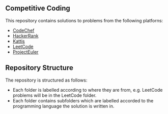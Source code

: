 ## Competitive Coding

This repository contains solutions to problems from the following platforns:
* [CodeChef](https://www.codechef.com/)
* [HackerRank](https://www.hackerrank.com/)
* [Kattis](https://www.kattis.com/)
* [LeetCode](https://leetcode.com/)
* [ProjectEuler](https://projecteuler.net/)

## Repository Structure

The repository is structured as follows:
* Each folder is labelled according to where they are from, e.g. LeetCode problems will be in the LeetCode folder.
* Each folder contains subfolders which are labelled accorded to the programming language the solution is written in.
